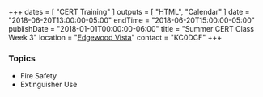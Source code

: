 +++
dates = [ "CERT Training" ]
outputs = [ "HTML", "Calendar" ]
date = "2018-06-20T13:00:00-05:00"
endTime = "2018-06-20T15:00:00-05:00"
publishDate = "2018-01-01T00:00:00-06:00"
title = "Summer CERT Class Week 3"
location = "[Edgewood Vista](https://maps.google.com/?daddr=Edgewood+Vista,+4420+37th+Ave+S,+Fargo,+ND+58104)"
contact = "KC0DCF"
+++
### Topics

* Fire Safety
* Extinguisher Use


